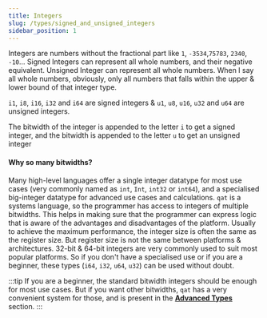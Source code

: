 ```yaml
---
title: Integers
slug: /types/signed_and_unsigned_integers
sidebar_position: 1
---
```


Integers are numbers without the fractional part like `1`, `-3534`,`75783`, `2340`, `-10`... Signed Integers can represent all whole numbers, and their negative equivalent. Unsigned Integer can represent all whole numbers. When I say all whole numbers, obviously, only all numbers that falls within the upper & lower bound of that integer type.

`i1`, `i8`, `i16`, `i32` and `i64` are signed integers & `u1`, `u8`, `u16`, `u32` and `u64` are unsigned integers.

The bitwidth of the integer is appended to the letter `i` to get a signed integer, and the bitwidth is appended to the letter `u` to get an unsigned integer

#### Why so many bitwidths?

Many high-level languages offer a single integer datatype for most use cases (very commonly named as `int`, `Int`, `int32` or `int64`), and a specialised big-integer datatype for advanced use cases and calculations. `qat` is a systems language, so the programmer has access to integers of multiple bitwidths. This helps in making sure that the programmer can express logic that is aware of the advantages and disadvantages of the platform. Usually to achieve the maximum performance, the integer size is often the same as the register size. But register size is not the same between platforms & architectures. 32-bit & 64-bit integers are very commonly used to suit most popular platforms. So if you don't have a specialised use or if you are a beginner, these types (`i64`, `i32`, `u64`, `u32`) can be used without doubt.

:::tip
If you are a beginner, the standard bitwidth integers should be enough for most use cases. But if you want other bitwidths, `qat` has a very convenient system for those, and is present in the [**Advanced Types**](/types/custom_bitwidth_integers) section.
:::


